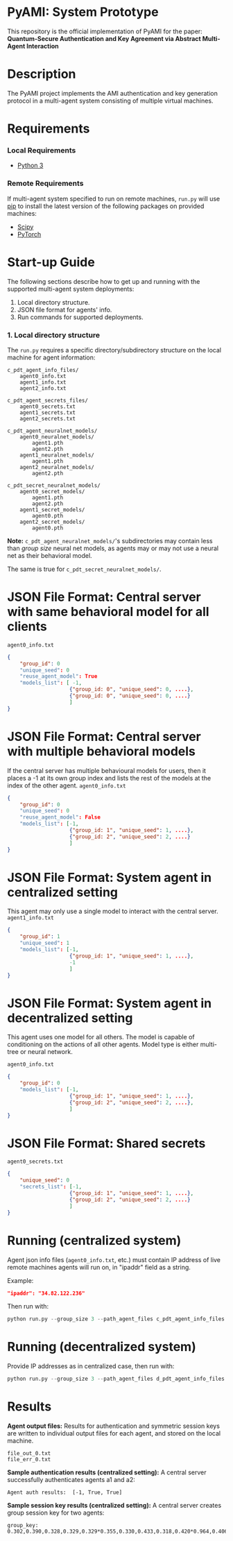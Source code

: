 # PyAMI: System Prototype
This repository is the official implementation of PyAMI for the paper: 
**Quantum-Secure Authentication and Key Agreement via Abstract Multi-Agent Interaction**

# Description
The PyAMI project implements the AMI authentication and key generation protocol in a multi-agent system consisting of multiple virtual machines. 

# Requirements
### Local Requirements

* [Python 3](https://www.python.org/downloads/) 

### Remote Requirements
If multi-agent system specified to run on remote machines, `run.py` will use [pip](https://pypi.org/project/pip/) to install the latest version of the following packages on provided machines:
* [Scipy](https://www.scipy.org/install.html)
* [PyTorch](https://pytorch.org/get-started/locally/)

# Start-up Guide
The following sections describe how to get up and running with the supported multi-agent system deployments:

1. Local directory structure.
2. JSON file format for agents' info.
3. Run commands for supported deployments.

### 1. Local directory structure 
The `run.py` requires a specific directory/subdirectory structure on the local machine for agent information:

    c_pdt_agent_info_files/
        agent0_info.txt
        agent1_info.txt
        agent2_info.txt
        
    c_pdt_agent_secrets_files/
        agent0_secrets.txt
        agent1_secrets.txt
        agent2_secrets.txt
        
    c_pdt_agent_neuralnet_models/
        agent0_neuralnet_models/
            agent1.pth
            agent2.pth
        agent1_neuralnet_models/
            agent1.pth
        agent2_neuralnet_models/
            agent2.pth
            
    c_pdt_secret_neuralnet_models/
        agent0_secret_models/
            agent1.pth
            agent2.pth
        agent1_secret_models/
            agent0.pth
        agent2_secret_models/
            agent0.pth

**Note:** `c_pdt_agent_neuralnet_models/`'s subdirectories may contain less than *group size* neural net models, as agents may or may not use a neural net as their behavioral model.

The same is true for `c_pdt_secret_neuralnet_models/`.

# JSON File Format: Central server with same behavioral model for all clients
`agent0_info.txt`
```json
{
    "group_id": 0
    "unique_seed": 0
    "reuse_agent_model": True
    "models_list": [ -1,
                    {"group_id: 0", "unique_seed": 0, ....},
                    {"group_id: 0", "unique_seed": 0, ....}
                    ]
}
```
# JSON File Format: Central server with multiple behavioral models
If the central server has multiple behavioural models for users, then it places a -1 at its own group index and lists the rest of the models at the index of the other agent. 
`agent0_info.txt`
```json
{
    "group_id": 0
    "unique_seed": 0
    "reuse_agent_model": False
    "models_list": [-1,
                    {"group_id: 1", "unique_seed": 1, ....},
                    {"group_id: 2", "unique_seed": 2, ....}
                    ]
}
```

# JSON File Format: System agent in centralized setting
This agent may only use a single model to interact with the central server.
`agent1_info.txt`
```json
{
    "group_id": 1
    "unique_seed": 1
    "models_list": [-1,
                    {"group_id: 1", "unique_seed": 1, ....},
                    -1
                    ]
}
```
# JSON File Format: System agent in decentralized setting
This agent uses one model for all others. The model is capable of conditioning on the actions of all other agents. Model type is either multi-tree or neural network.

`agent0_info.txt`
```json
{
    "group_id": 0
    "models_list": [-1,
                    {"group_id: 1", "unique_seed": 1, ....},
                    {"group_id: 2", "unique_seed": 2, ....},
                    ]
}
```
# JSON File Format: Shared secrets 
`agent0_secrets.txt`
```json
{
    "unique_seed": 0
    "secrets_list": [-1,
                    {"group_id: 1", "unique_seed": 1, ....},
                    {"group_id: 2", "unique_seed": 2, ....}
                    ]
}
```
    
# Running (centralized system)
Agent json info files (`agent0_info.txt`, etc.) must contain IP address of live remote machines agents will run on, in "ipaddr" field as a string. 

Example:
```json
"ipaddr": "34.82.122.236"
```

Then run with:
```python
python run.py --group_size 3 --path_agent_files c_pdt_agent_info_files --path_shared_secrets c_pdt_shared_secret_files --path_neuralnet_models c_pdt_agent_neuralnet_models --path_secret_neuralnets c_pdt_secret_neuralnet_models --system_type centralized
```

# Running (decentralized system)
Provide IP addresses as in centralized case, then run with:

```python
python run.py --group_size 3 --path_agent_files d_pdt_agent_info_files --path_shared_secrets d_pdt_shared_secret_files --path_neuralnet_models d_pdt_agent_neuralnet_models --path_secret_neuralnets d_pdt_secret_neuralnet_models --system_type decentralized
```
    
# Results

**Agent output files:**
Results for authentication and symmetric session keys are written to individual output files for each agent, and stored on the local machine. 
```
file_out_0.txt
file_err_0.txt
```

**Sample authentication results (centralized setting):**
A central server successfully authenticates agents a1 and a2:
```
Agent auth results:  [-1, True, True]
```

**Sample session key results (centralized setting):**
A central server creates group session key for two agents:
```
group_key: 0.302,0.390,0.328,0.329,0.329*0.355,0.330,0.433,0.318,0.420*0.964,0.406,0.786,0.881,0.900*0.533,0.676,0.844,0.844,0.972
```